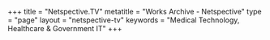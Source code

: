 +++
title = "Netspective.TV"
metatitle = "Works Archive - Netspective"
type = "page"
layout =  "netspective-tv"
keywords = "Medical Technology, Healthcare & Government IT"
+++